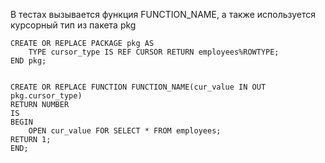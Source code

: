 В тестах вызывается функция FUNCTION_NAME, а также используется курсорный тип
из пакета pkg 

    CREATE OR REPLACE PACKAGE pkg AS
        TYPE cursor_type IS REF CURSOR RETURN employees%ROWTYPE;
    END pkg;
    
    
    CREATE OR REPLACE FUNCTION FUNCTION_NAME(cur_value IN OUT pkg.cursor_type)
    RETURN NUMBER
    IS
    BEGIN
        OPEN cur_value FOR SELECT * FROM employees;
    RETURN 1;
    END;


